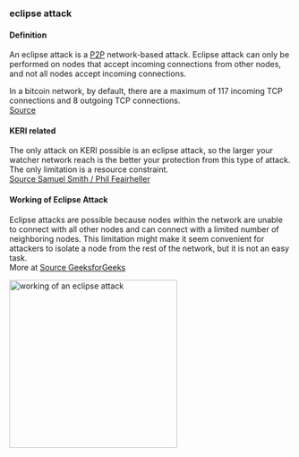 ### eclipse attack

<h4>Definition</h4><p>An eclipse attack is a <a href="peer-to-peer">P2P</a> network-based attack. Eclipse attack can only be performed on nodes that accept incoming connections from other nodes, and not all nodes accept incoming connections.</p><p>In a bitcoin network, by default, there are a maximum of 117 incoming TCP connections and 8 outgoing TCP connections.<br><a href="https://www.geeksforgeeks.org/what-is-an-eclipse-attack/">Source</a></p><h4>KERI related</h4><p>The only attack on KERI possible is an eclipse attack, so the larger your watcher network reach is the better your protection from this type of attack. The only limitation is a resource constraint.<br><a href="https://hackmd.io/-soUScAqQEaSw5MJ71899w?view#2022-09-06">Source Samuel Smith / Phil Feairheller</a></p><h4>Working of Eclipse Attack</h4><p>Eclipse attacks are possible because nodes within the network are unable to connect with all other nodes and can connect with a limited number of neighboring nodes. This limitation might make it seem convenient for attackers to isolate a node from the rest of the network, but it is not an easy task.<br>More at <a href="https://www.geeksforgeeks.org/what-is-an-eclipse-attack/">Source GeeksforGeeks</a></p><img src="https://hackmd.io/_uploads/B1uNi0Egi.png" alt="working of an eclipse attack" width="300" />